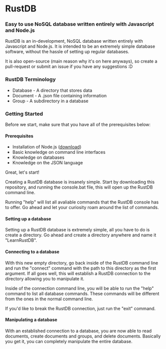 # RustDB
### Easy to use NoSQL database written entirely with Javascript and Node.js

RustDB is an in-development, NoSQL database written entirely with Javascript and Node.js. It is intended to be an extremely simple database software, without the hassle of setting up regular databases. 

It is also open-source (main reason why it's on here anyways), so create a pull-request or submit an issue if you have any suggestions :D

### RustDB Terminology
* Database - A directory that stores data
* Document - A .json file containing information
* Group - A subdirectory in a database

### Getting Started
Before we start, make sure that you have all of the prerequisites below:
#### Prerequisites
* Installation of Node.js (<a href="https://nodejs.org/en/download/">download</a>)
* Basic knowledge on command line interfaces
* Knowledge on databases
* Knowledge on the JSON language

Great, let's start!

Creating a RustDB database is insanely simple. Start by downloading this repository, and running the console.bat file, this will open up the RustDB command line. 

Running "help" will list all avaliable commands that the RustDB console has to offer. Go ahead and let your curiosity roam around the list of commands.

#### Setting up a database
Setting up a RustDB database is extremely simple, all you have to do is create a directory. Go ahead and create a directory anywhere and name it "LearnRustDB".

#### Connecting to a database
With this new empty directory, go back inside of the RustDB command line and run the "connect" command with the path to this directory as the first argument. If all goes well, this will establish a RustDB connection to the directory allowing you to manipulate it.

Inside of the connection command line, you will be able to run the "help" command to list all database commands. These commands will be different from the ones in the normal command line.

If you'd like to break the RustDB connection, just run the "exit" command.

#### Manipulating a database
With an established connection to a database, you are now able to read documents, create documents and groups, and delete documents. Basically you get it, you can completely manipulate the entire database.